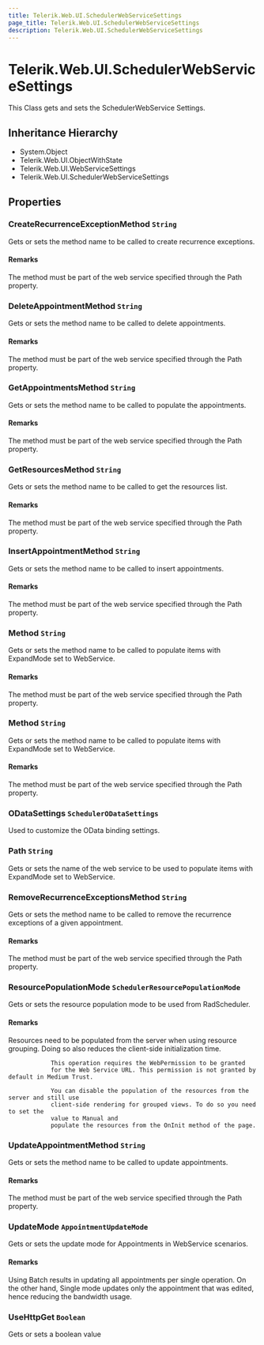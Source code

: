 ```yaml
---
title: Telerik.Web.UI.SchedulerWebServiceSettings
page_title: Telerik.Web.UI.SchedulerWebServiceSettings
description: Telerik.Web.UI.SchedulerWebServiceSettings
---
```


# Telerik.Web.UI.SchedulerWebServiceSettings

This Class gets and sets the SchedulerWebService Settings.

## Inheritance Hierarchy

* System.Object
* Telerik.Web.UI.ObjectWithState
* Telerik.Web.UI.WebServiceSettings
* Telerik.Web.UI.SchedulerWebServiceSettings

## Properties

###  CreateRecurrenceExceptionMethod `String`

Gets or sets the method name to be called to create recurrence exceptions.

#### Remarks
The method must be part of the web service specified through the
            	Path property.

###  DeleteAppointmentMethod `String`

Gets or sets the method name to be called to delete appointments.

#### Remarks
The method must be part of the web service specified through the
            	Path property.

###  GetAppointmentsMethod `String`

Gets or sets the method name to be called to populate the appointments.

#### Remarks
The method must be part of the web service specified through the
            	Path property.

###  GetResourcesMethod `String`

Gets or sets the method name to be called to get the resources list.

#### Remarks
The method must be part of the web service specified through the
            	Path property.

###  InsertAppointmentMethod `String`

Gets or sets the method name to be called to insert appointments.

#### Remarks
The method must be part of the web service specified through the
            	Path property.

###  Method `String`

Gets or sets the method name to be called to populate items with
            ExpandMode set to WebService.

#### Remarks
The method must be part of the web service specified through the
            Path property.

###  Method `String`

Gets or sets the method name to be called to populate items with
            	ExpandMode set to WebService.

#### Remarks
The method must be part of the web service specified through the
            	Path property.

###  ODataSettings `SchedulerODataSettings`

Used to customize the OData binding settings.

###  Path `String`

Gets or sets the name of the web service to be used to populate items with
            	ExpandMode set to WebService.

###  RemoveRecurrenceExceptionsMethod `String`

Gets or sets the method name to be called to remove the recurrence exceptions of a given appointment.

#### Remarks
The method must be part of the web service specified through the
            	Path property.

###  ResourcePopulationMode `SchedulerResourcePopulationMode`

Gets or sets the resource population mode
            	to be used from RadScheduler.

#### Remarks
Resources need to be populated from the server when using resource grouping.
            	Doing so also reduces the client-side initialization time.
            
            	This operation requires the WebPermission to be granted
            	for the Web Service URL. This permission is not granted by default in Medium Trust.
            
            	You can disable the population of the resources from the server and still use
            	client-side rendering for grouped views. To do so you need to set the
            	value to Manual and
            	populate the resources from the OnInit method of the page.

###  UpdateAppointmentMethod `String`

Gets or sets the method name to be called to update appointments.

#### Remarks
The method must be part of the web service specified through the
            	Path property.

###  UpdateMode `AppointmentUpdateMode`

Gets or sets the update mode for Appointments in WebService scenarios.

#### Remarks
Using Batch results in updating all appointments per
            single operation. On the other hand, Single
            mode updates only the appointment that was edited, hence reducing the bandwidth usage.

###  UseHttpGet `Boolean`

Gets or sets a boolean value

